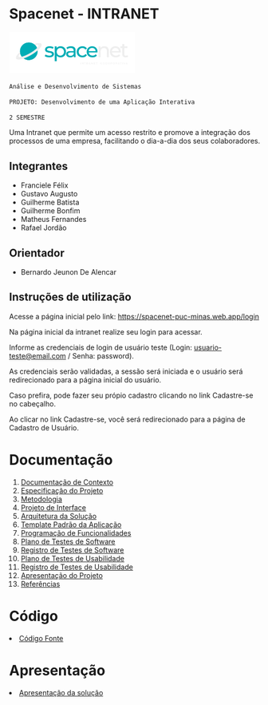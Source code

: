 # Spacenet - INTRANET

<img src="docs/img/SpacenetLogo.png" width="50%" alt="Logomarca">

`Análise e Desenvolvimento de Sistemas`

`PROJETO: Desenvolvimento de uma Aplicação Interativa`

`2 SEMESTRE`


Uma Intranet que permite um acesso restrito e promove a integração dos processos de uma empresa, facilitando o dia-a-dia dos seus colaboradores.

## Integrantes

* Franciele Félix
* Gustavo Augusto
* Guilherme Batista
* Guilherme Bonfim
* Matheus Fernandes 
* Rafael Jordão

## Orientador

* Bernardo Jeunon De Alencar

## Instruções de utilização

Acesse a página inicial pelo link: https://spacenet-puc-minas.web.app/login 

Na página inicial da intranet realize seu login para acessar.

Informe as credenciais de login de usuário teste (Login: usuario-teste@email.com / Senha: password).

As credenciais serão validadas, a sessão será iniciada e o usuário será redirecionado para a página inicial do usuário.

Caso prefira, pode fazer seu própio cadastro clicando no link Cadastre-se no cabeçalho.

Ao clicar no link Cadastre-se, você será redirecionado para a página de Cadastro de Usuário.



# Documentação

<ol>
<li><a href="docs/01-Documentação de Contexto.md"> Documentação de Contexto</a></li>
<li><a href="docs/02-Especificação do Projeto.md"> Especificação do Projeto</a></li>
<li><a href="docs/03-Metodologia.md"> Metodologia</a></li>
<li><a href="docs/04-Projeto de Interface.md"> Projeto de Interface</a></li>
<li><a href="docs/05-Arquitetura da Solução.md"> Arquitetura da Solução</a></li>
<li><a href="docs/06-Template Padrão da Aplicação.md"> Template Padrão da Aplicação</a></li>
<li><a href="docs/07-Programação de Funcionalidades.md"> Programação de Funcionalidades</a></li>
<li><a href="docs/08-Plano de Testes de Software.md"> Plano de Testes de Software</a></li>
<li><a href="docs/09-Registro de Testes de Software.md"> Registro de Testes de Software</a></li>
<li><a href="docs/10-Plano de Testes de Usabilidade.md"> Plano de Testes de Usabilidade</a></li>
<li><a href="docs/11-Registro de Testes de Usabilidade.md"> Registro de Testes de Usabilidade</a></li>
<li><a href="docs/12-Apresentação do Projeto.md"> Apresentação do Projeto</a></li>
<li><a href="docs/13-Referências.md"> Referências</a></li>
</ol>

# Código

<li><a href="src/README.md"> Código Fonte</a></li>

# Apresentação

<li><a href="presentation/README.md"> Apresentação da solução</a></li>
